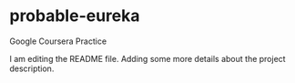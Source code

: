 # probable-eureka
Google Coursera Practice

I am editing the README file. Adding some more details about the project description.
